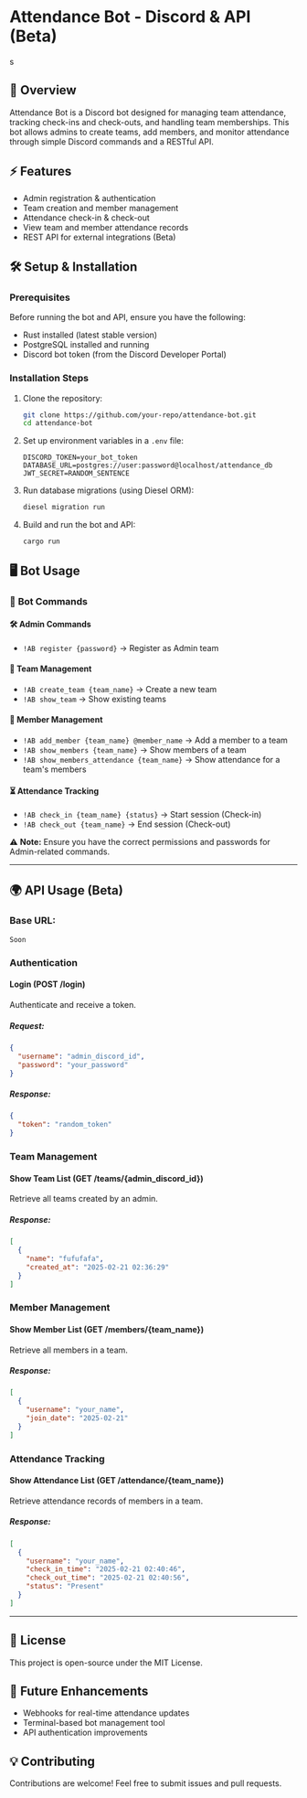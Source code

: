 # Attendance Bot - Discord & API (Beta)
s
## 📌 Overview

Attendance Bot is a Discord bot designed for managing team attendance, tracking check-ins and check-outs, and handling team memberships. This bot allows admins to create teams, add members, and monitor attendance through simple Discord commands and a RESTful API.

## ⚡ Features

- Admin registration & authentication
- Team creation and member management
- Attendance check-in & check-out
- View team and member attendance records
- REST API for external integrations (Beta)

## 🛠 Setup & Installation

### Prerequisites

Before running the bot and API, ensure you have the following:

- Rust installed (latest stable version)
- PostgreSQL installed and running
- Discord bot token (from the Discord Developer Portal)

### Installation Steps

1. Clone the repository:
   ```sh
   git clone https://github.com/your-repo/attendance-bot.git
   cd attendance-bot
   ```
2. Set up environment variables in a `.env` file:
   ```env
   DISCORD_TOKEN=your_bot_token
   DATABASE_URL=postgres://user:password@localhost/attendance_db
   JWT_SECRET=RANDOM_SENTENCE
   ```
3. Run database migrations (using Diesel ORM):
   ```sh
   diesel migration run
   ```
4. Build and run the bot and API:
   ```sh
   cargo run
   ```

## 🖥 Bot Usage

### 📌 **Bot Commands**

#### 🛠 **Admin Commands**

- `!AB register {password}` → Register as Admin team

#### 👥 **Team Management**

- `!AB create_team {team_name}` → Create a new team
- `!AB show_team` → Show existing teams

#### 👤 **Member Management**

- `!AB add_member {team_name} @member_name` → Add a member to a team
- `!AB show_members {team_name}` → Show members of a team
- `!AB show_members_attendance {team_name}` → Show attendance for a team's members

#### ⏳ **Attendance Tracking**

- `!AB check_in {team_name} {status}` → Start session (Check-in)
- `!AB check_out {team_name}` → End session (Check-out)

⚠️ **Note:** Ensure you have the correct permissions and passwords for Admin-related commands.

---

## 🌍 API Usage (Beta)

### **Base URL:**

```
Soon
```

### **Authentication**

#### **Login (POST /login)**

Authenticate and receive a token.

##### **Request:**

```json
{
  "username": "admin_discord_id",
  "password": "your_password"
}
```

##### **Response:**

```json
{
  "token": "random_token"
}
```

### **Team Management**

#### **Show Team List (GET /teams/{admin_discord_id})**

Retrieve all teams created by an admin.

##### **Response:**

```json
[
  {
    "name": "fufufafa",
    "created_at": "2025-02-21 02:36:29"
  }
]
```

### **Member Management**

#### **Show Member List (GET /members/{team_name})**

Retrieve all members in a team.

##### **Response:**

```json
[
  {
    "username": "your_name",
    "join_date": "2025-02-21"
  }
]
```

### **Attendance Tracking**

#### **Show Attendance List (GET /attendance/{team_name})**

Retrieve attendance records of members in a team.

##### **Response:**

```json
[
  {
    "username": "your_name",
    "check_in_time": "2025-02-21 02:40:46",
    "check_out_time": "2025-02-21 02:40:56",
    "status": "Present"
  }
]
```

---

## 📜 License

This project is open-source under the MIT License.

## 🚀 Future Enhancements

- Webhooks for real-time attendance updates
- Terminal-based bot management tool
- API authentication improvements

## 💡 Contributing

Contributions are welcome! Feel free to submit issues and pull requests.
